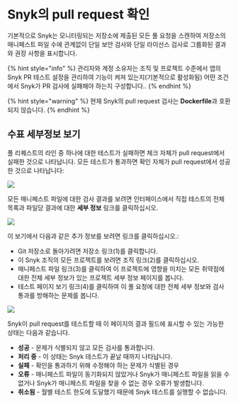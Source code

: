 # Snyk의 pull request 확인

기본적으로 Snyk는 모니터링되는 저장소에 제출된 모든 풀 요청을 스캔하여 저장소의 매니페스트 파일 수에 관계없이 단일 보안 검사와 단일 라이선스 검사로 그룹화된 결과와 권장 사항을 표시합니다.

{% hint style="info" %}
관리자와 계정 소유자는 조직 및 프로젝트 수준에서 앱의 Snyk PR 테스트 설정을 관리하여 기능이 켜져 있는지(기본적으로 활성화됨) 어떤 조건에서 Snyk가 PR 검사에 실패해야 하는지 구성합니다..
{% endhint %}

{% hint style="warning" %}
현재 Snyk의 pull request 검사는 **Dockerfile**과 호환되지 않습니다.
{% endhint %}

## 수표 세부정보 보기

풀 리퀘스트의 라인 중 하나에 대한 테스트가 실패하면 체크 자체가 pull request에서 실패한 것으로 나타납니다. 모든 테스트가 통과하면 확인 자체가 pull request에서 성공한 것으로 나타납니다:

![](../../../.gitbook/assets/uuid-08a4b511-c3a4-49ed-1bd2-e234a51c126c-en.jpeg)

모든 매니페스트 파일에 대한 검사 결과를 보려면 인터페이스에서 직접 테스트의 전체 목록과 파일당 결과에 대한 **세부 정보** 링크를 클릭하십시오.

![](../../../.gitbook/assets/uuid-c65f2c6c-d6ad-0fa5-5a0e-6ca0a8f8eeaa-en.jpeg)

이 보기에서 다음과 같은 추가 정보를 보려면 링크를 클릭하십시오.:

* Git 저장소로 돌아가려면 저장소 링크(1)를 클릭합니다.
* 이 Snyk 조직의 모든 프로젝트를 보려면 조직 링크(2)를 클릭하십시오.
* 매니페스트 파일 링크(3)를 클릭하여 이 프로젝트에 영향을 미치는 모든 취약점에 대한 전체 세부 정보가 있는 프로젝트 세부 정보 페이지를 봅니다.
* 테스트 페이지 보기 링크(4)를 클릭하여 이 풀 요청에 대한 전체 세부 정보와 검사 통과를 방해하는 문제를 봅니다.

![](../../../.gitbook/assets/uuid-617d6ed9-3571-1913-ca32-f30d2f0b3138-en.jpg)

Snyk이 pull request를 테스트할 때 이 페이지의 결과 필드에 표시할 수 있는 가능한 상태는 다음과 같습니다.

* **성공** - 문제가 식별되지 않고 모든 검사를 통과합니다.
* **처리 중** - 이 상태는 Snyk 테스트가 끝날 때까지 나타납니다.
* **실패** - 확인을 통과하기 위해 수정해야 하는 문제가 식별된 경우
* **오류** - 매니페스트 파일이 동기화되지 않았거나 Snyk가 매니페스트 파일을 읽을 수 없거나 Snyk가 매니페스트 파일을 찾을 수 없는 경우 오류가 발생합니다.
* **취소됨** - 월별 테스트 한도에 도달했기 때문에 Snyk 테스트를 실행할 수 없습니다.
